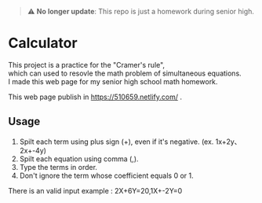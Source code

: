 > :warning: **No longer update**: This repo is just a homework during senior high.

# Calculator

This project is a practice for the "Cramer's rule",  
which can used to resovle the math problem of simultaneous equations.  
I made this web page for my senior high school math homework.  

This web page publish in https://510659.netlify.com/ .  

## Usage
1. Spilt each term using plus sign (+), even if it's negative. (ex. 1x+2y、2x+-4y)  
2. Spilt each equation using comma (,).  
3. Type the terms in order.  
4. Don't ignore the term whose coefficient equals 0 or 1.  
  
There is an valid input example : 2X+6Y=20,1X+-2Y=0  
